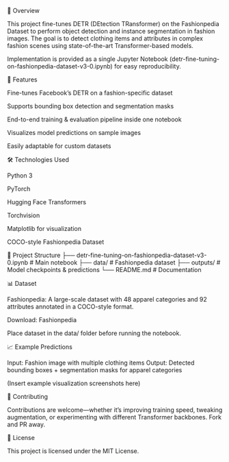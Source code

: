 📌 Overview

This project fine-tunes DETR (DEtection TRansformer) on the Fashionpedia Dataset
 to perform object detection and instance segmentation in fashion images. The goal is to detect clothing items and attributes in complex fashion scenes using state-of-the-art Transformer-based models.

Implementation is provided as a single Jupyter Notebook (detr-fine-tuning-on-fashionpedia-dataset-v3-0.ipynb) for easy reproducibility.

🚀 Features

Fine-tunes Facebook’s DETR on a fashion-specific dataset

Supports bounding box detection and segmentation masks

End-to-end training & evaluation pipeline inside one notebook

Visualizes model predictions on sample images

Easily adaptable for custom datasets

🛠️ Technologies Used

Python 3

PyTorch

Hugging Face Transformers

Torchvision

Matplotlib for visualization

COCO-style Fashionpedia Dataset

📂 Project Structure
├── detr-fine-tuning-on-fashionpedia-dataset-v3-0.ipynb   # Main notebook
├── data/                                                 # Fashionpedia dataset
├── outputs/                                              # Model checkpoints & predictions
└── README.md                                             # Documentation

📊 Dataset

Fashionpedia: A large-scale dataset with 48 apparel categories and 92 attributes annotated in a COCO-style format.

Download: Fashionpedia

Place dataset in the data/ folder before running the notebook.

📈 Example Predictions

Input: Fashion image with multiple clothing items
Output: Detected bounding boxes + segmentation masks for apparel categories

(Insert example visualization screenshots here)

🤝 Contributing

Contributions are welcome—whether it’s improving training speed, tweaking augmentation, or experimenting with different Transformer backbones. Fork and PR away.

📜 License

This project is licensed under the MIT License.
